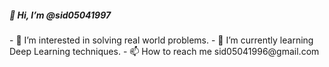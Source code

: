 <h5> 👋 Hi, I’m @sid05041997 </h5>
<div>
- 👀 I’m interested in solving real world problems.
- 🌱 I’m currently learning Deep Learning techniques.
- 📫 How to reach me sid05041996@gmail.com
</div>
<!---
sid05041996/sid05041996 is a ✨ special ✨ repository because its `README.md` (this file) appears on your GitHub profile.
You can click the Preview link to take a look at your changes.
--->

